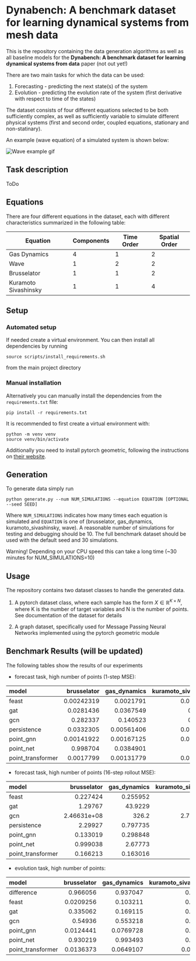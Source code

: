 # Dynabench: A benchmark dataset for learning dynamical systems from mesh data

This is the repository containing the data generation algorithms as well as all baseline models for the __Dynabench: A benchmark dataset for learning dynamical systems from data__ paper (not out yet!)

There are two main tasks for which the data can be used:
1. Forecasting - predicting the next state(s) of the system
2. Evolution - predicting the evolution rate of the system (first derivative with respect to time of the states)

The dataset consists of four different equations selected to be both sufficiently complex, as well as sufficiently variable to simulate different physical systems (first and second order, coupled equations, stationary and non-statinary).

An example (wave equation) of a simulated system is shown below:

![Wave example gif](demos/equation_example_wave.gif)

## Task description
ToDo

## Equations
There are four different equations in the dataset, each with different characteristics summarized in the following table:

| Equation             | Components | Time Order | Spatial Order |
|----------------------|------------|------------|---------------|
| Gas Dynamics         | 4          | 1          | 2             |
| Wave                 | 1          | 2          | 2             |
| Brusselator          | 1          | 1          | 2             |
| Kuramoto Sivashinsky | 1          | 1          | 4             |

## Setup
### Automated setup
If needed create a virtual environment.
You can then install all dependencies by running 

    source scripts/install_requirements.sh

from the main project directory

### Manual installation
Alternatively you can manually install the dependencies from the `requirements.txt` file:

    pip install -r requirements.txt

It is recommended to first create a virtual environment with:

    python -m venv venv
    source venv/bin/activate

Additionally you need to install pytorch geometric, following the instructions on [their website](https://pytorch-geometric.readthedocs.io/en/latest/notes/installation.html).



## Generation
To generate data  simply run

    python generate.py --num NUM_SIMULATIONS --equation EQUATION [OPTIONAL --seed SEED]

Where `NUM_SIMULATIONS` indicates how many times each equation is simulated and `EQUATION` is one of (brusselator, gas_dynamics, kuramoto_sivashinsky, wave). A reasonable number of simulations for testing and debugging should be 10. The full benchmark dataset should be used with the default seed and 30 simulations.

Warning! Depending on your CPU speed this can take a long time (~30 minutes for NUM_SIMULATIONS=10)

## Usage
The repository contains two dataset classes to handle the generated data.

1. A pytorch dataset class, where each sample has the form $X\in\mathbb{R}^{K\times N}$, where K is the number of target variables and N is the number of points. See documentation of the dataset for details

2. A graph dataset, specifically used for Message Passing Neural Networks implemented using the pytorch geometric module


## Benchmark Results (will be updated)
The following tables show the results of our experiments

- forecast task, high number of points (1-step MSE):

| model             |   brusselator |   gas_dynamics |   kuramoto_sivashinsky |        wave |
|:------------------|--------------:|---------------:|-----------------------:|------------:|
| feast             |    0.00242319 |     0.0021791  |             0.00128176 | 0.000484132 |
| gat               |    0.0281436  |     0.0367549  |             0.069632   | 0.0118712   |
| gcn               |    0.282337   |     0.140523   |             0.461607   | 0.0422273   |
| persistence       |    0.0332305  |     0.00561406 |             0.00129482 | 0.000264883 |
| point_gnn         |    0.00141922 |     0.00167125 |             0.00120295 | 0.000375454 |
| point_net         |    0.998704   |     0.0384901  |             0.99871    | 0.999058    |
| point_transformer |    0.0017799  |     0.00131779 |             0.00125645 | 0.000419147 |

- forecast task, high number of points (16-step rollout MSE):

| model             |   brusselator |   gas_dynamics |   kuramoto_sivashinsky |      wave |
|:------------------|--------------:|---------------:|-----------------------:|----------:|
| feast             |   0.227424    |       0.255952 |            0.134562    | 0.0339035 |
| gat               |   1.29767     |      43.9229   |            1.31319     | 1.7413    |
| gcn               |   2.46631e+08 |     326.2      |            2.78559e+15 | 8.68158   |
| persistence       |   2.29927     |       0.797735 |            0.28452     | 0.0670084 |
| point_gnn         |   0.133019    |       0.298848 |            0.110021    | 0.0503421 |
| point_net         |   0.999038    |       2.67773  |            0.998887    | 0.998901  |
| point_transformer |   0.166213    |       0.163016 |            0.117403    | 0.0253431 |

- evolution task, high number of points:


| model             |   brusselator |   gas_dynamics |   kuramoto_sivashinsky |     wave |
|:------------------|--------------:|---------------:|-----------------------:|---------:|
| difference        |     0.966056  |      0.937047  |              0.813676  | 0.967245 |
| feast             |     0.0209256 |      0.103211  |              0.132971  | 0.247774 |
| gat               |     0.335062  |      0.169115  |              0.255142  | 0.300955 |
| gcn               |     0.54936   |      0.553218  |              0.598326  | 0.309449 |
| point_gnn         |     0.0124441 |      0.0769728 |              0.110405  | 0.248534 |
| point_net         |     0.930219  |      0.993493  |              0.861911  | 0.994931 |
| point_transformer |     0.0136373 |      0.0649107 |              0.0959964 | 0.238254 |
